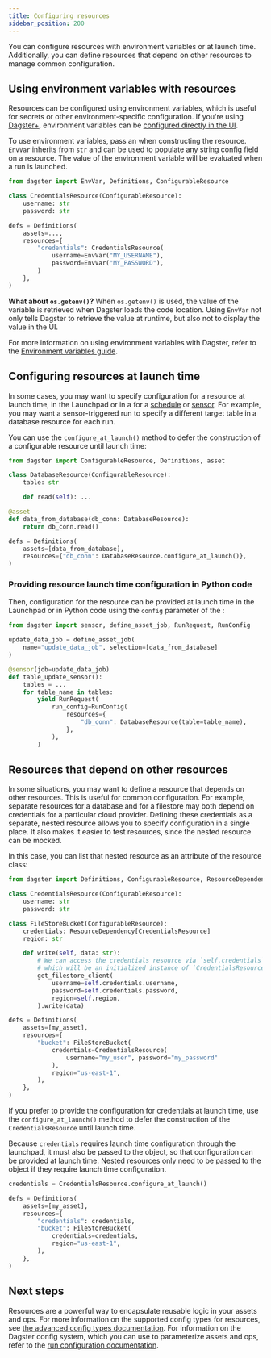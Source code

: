 ```yaml
---
title: Configuring resources
sidebar_position: 200
---
```


You can configure resources with environment variables or at launch time. Additionally, you can define resources that depend on other resources to manage common configuration.

## Using environment variables with resources

Resources can be configured using environment variables, which is useful for secrets or other environment-specific configuration. If you're using [Dagster+](/dagster-plus/), environment variables can be [configured directly in the UI](/dagster-plus/deployment/management/environment-variables).

To use environment variables, pass an <PyObject section="resources" module="dagster" object="EnvVar" /> when constructing the resource. `EnvVar` inherits from `str` and can be used to populate any string config field on a resource. The value of the environment variable will be evaluated when a run is launched.

```python file=/concepts/resources/pythonic_resources.py startafter=start_new_resources_env_vars endbefore=end_new_resources_env_vars dedent=4
from dagster import EnvVar, Definitions, ConfigurableResource

class CredentialsResource(ConfigurableResource):
    username: str
    password: str

defs = Definitions(
    assets=...,
    resources={
        "credentials": CredentialsResource(
            username=EnvVar("MY_USERNAME"),
            password=EnvVar("MY_PASSWORD"),
        )
    },
)
```

**What about `os.getenv()`?** When `os.getenv()` is used, the value of the variable is retrieved when Dagster loads the code location. Using `EnvVar` not only tells Dagster to retrieve the value at runtime, but also not to display the value in the UI.

<!-- Lives in /next/components/includes/EnvVarsBenefits.mdx -->

For more information on using environment variables with Dagster, refer to the [Environment variables guide](/guides/deploy/using-environment-variables-and-secrets).

## Configuring resources at launch time

In some cases, you may want to specify configuration for a resource at launch time, in the Launchpad or in a <PyObject section="schedules-sensors" module="dagster" object="RunRequest" /> for a [schedule](/guides/automate/schedules/) or [sensor](/guides/automate/sensors/). For example, you may want a sensor-triggered run to specify a different target table in a database resource for each run.

You can use the `configure_at_launch()` method to defer the construction of a configurable resource until launch time:

```python file=/concepts/resources/pythonic_resources.py startafter=start_new_resource_runtime endbefore=end_new_resource_runtime dedent=4
from dagster import ConfigurableResource, Definitions, asset

class DatabaseResource(ConfigurableResource):
    table: str

    def read(self): ...

@asset
def data_from_database(db_conn: DatabaseResource):
    return db_conn.read()

defs = Definitions(
    assets=[data_from_database],
    resources={"db_conn": DatabaseResource.configure_at_launch()},
)
```

### Providing resource launch time configuration in Python code

Then, configuration for the resource can be provided at launch time in the Launchpad or in Python code using the `config` parameter of the <PyObject section="schedules-sensors" module="dagster" object="RunRequest" />:

```python file=/concepts/resources/pythonic_resources.py startafter=start_new_resource_runtime_launch endbefore=end_new_resource_runtime_launch dedent=4
from dagster import sensor, define_asset_job, RunRequest, RunConfig

update_data_job = define_asset_job(
    name="update_data_job", selection=[data_from_database]
)

@sensor(job=update_data_job)
def table_update_sensor():
    tables = ...
    for table_name in tables:
        yield RunRequest(
            run_config=RunConfig(
                resources={
                    "db_conn": DatabaseResource(table=table_name),
                },
            ),
        )
```

## Resources that depend on other resources

In some situations, you may want to define a resource that depends on other resources. This is useful for common configuration. For example, separate resources for a database and for a filestore may both depend on credentials for a particular cloud provider. Defining these credentials as a separate, nested resource allows you to specify configuration in a single place. It also makes it easier to test resources, since the nested resource can be mocked.

In this case, you can list that nested resource as an attribute of the resource class:

```python file=/concepts/resources/pythonic_resources.py startafter=start_new_resources_nesting endbefore=end_new_resources_nesting dedent=4
from dagster import Definitions, ConfigurableResource, ResourceDependency

class CredentialsResource(ConfigurableResource):
    username: str
    password: str

class FileStoreBucket(ConfigurableResource):
    credentials: ResourceDependency[CredentialsResource]
    region: str

    def write(self, data: str):
        # We can access the credentials resource via `self.credentials`,
        # which will be an initialized instance of `CredentialsResource`
        get_filestore_client(
            username=self.credentials.username,
            password=self.credentials.password,
            region=self.region,
        ).write(data)

defs = Definitions(
    assets=[my_asset],
    resources={
        "bucket": FileStoreBucket(
            credentials=CredentialsResource(
                username="my_user", password="my_password"
            ),
            region="us-east-1",
        ),
    },
)
```

If you prefer to provide the configuration for credentials at launch time, use the `configure_at_launch()` method to defer the construction of the `CredentialsResource` until launch time.

Because `credentials` requires launch time configuration through the launchpad, it must also be passed to the <PyObject section="definitions" module="dagster" object="Definitions" /> object, so that configuration can be provided at launch time. Nested resources only need to be passed to the <PyObject section="definitions" module="dagster" object="Definitions" /> object if they require launch time configuration.

```python file=/concepts/resources/pythonic_resources.py startafter=start_new_resource_dep_job_runtime endbefore=end_new_resource_dep_job_runtime dedent=4
credentials = CredentialsResource.configure_at_launch()

defs = Definitions(
    assets=[my_asset],
    resources={
        "credentials": credentials,
        "bucket": FileStoreBucket(
            credentials=credentials,
            region="us-east-1",
        ),
    },
)
```

## Next steps

Resources are a powerful way to encapsulate reusable logic in your assets and ops. For more information on the supported config types for resources, see [the advanced config types documentation](/guides/operate/configuration/advanced-config-types). For information on the Dagster config system, which you can use to parameterize assets and ops, refer to the [run configuration documentation](/guides/operate/configuration/run-configuration).